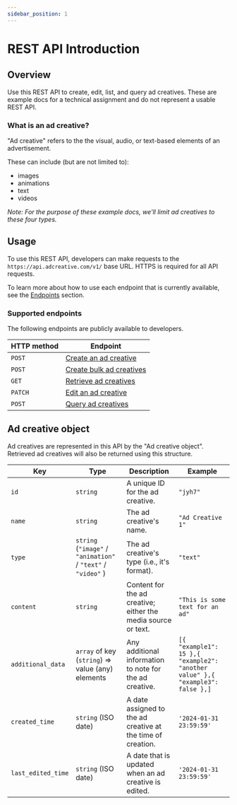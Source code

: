 ```yaml
---
sidebar_position: 1
---
```


# REST API Introduction

## Overview

Use this REST API to create, edit, list, and query ad creatives. These are example docs for a technical assignment and do not represent a usable REST API.

### What is an ad creative?

"Ad creative" refers to the the visual, audio, or text-based elements of an advertisement.

These can include (but are not limited to):

- images
- animations
- text
- videos

_Note: For the purpose of these example docs, we'll limit ad creatives to these four types._

## Usage

To use this REST API, developers can make requests to the `https://api.adcreative.com/v1/` base URL. HTTPS is required for all API requests.

To learn more about how to use each endpoint that is currently available, see the [Endpoints](/docs/category/endpoints) section.

### Supported endpoints

The following endpoints are publicly available to developers.

| HTTP method | Endpoint                                                             |
| ----------- | -------------------------------------------------------------------- |
| `POST`      | [Create an ad creative](/docs/endpoints/create-an-ad-creative)       |
| `POST`      | [Create bulk ad creatives](/docs/endpoints/create-bulk-ad-creatives) |
| `GET`       | [Retrieve ad creatives](/docs/endpoints/retrieve-ad-creative)        |
| `PATCH`     | [Edit an ad creative](/docs/endpoints/edit-an-ad-creative)           |
| `POST`      | [Query ad creatives](/docs/endpoints/query-ad-creatives)             |

## Ad creative object

Ad creatives are represented in this API by the "Ad creative object". Retrieved ad creatives will also be returned using this structure.

| Key                | Type                                                         | Description                                                   | Example                                                                       |
| ------------------ | ------------------------------------------------------------ | ------------------------------------------------------------- | ----------------------------------------------------------------------------- |
| `id`               | `string`                                                     | A unique ID for the ad creative.                              | `"jyh7"`                                                                      |
| `name`             | `string`                                                     | The ad creative's name.                                       | `"Ad Creative 1"`                                                             |
| `type`             | `string` (`"image"` / `"animation"` / `"text"` / `"video"` ) | The ad creative's type (i.e., it's format).                   | `"text"`                                                                      |
| `content`          | `string`                                                     | Content for the ad creative; either the media source or text. | `"This is some text for an ad"`                                               |
| `additional_data`  | `array` of key (`string`) ⇒ value (any) elements             | Any additional information to note for the ad creative.       | `[{ "example1": 15 },{ "example2": "another value" },{ "example3": false },]` |
| `created_time`     | `string` (ISO date)                                          | A date assigned to the ad creative at the time of creation.   | `'2024-01-31 23:59:59'`                                                       |
| `last_edited_time` | `string` (ISO date)                                          | A date that is updated when an ad creative is edited.         | `'2024-01-31 23:59:59'`                                                       |
